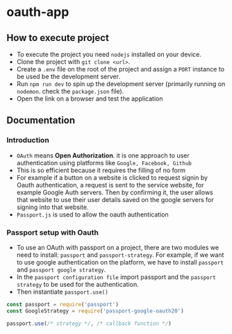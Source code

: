 # oauth-app

## How to execute project

- To execute the project you need `nodejs` installed on your device.
- Clone the project with `git clone <url>`.
- Create a `.env` file on the root of the project and assign a `PORT` instance to be used be the development server.
- Run `npm run dev` to spin up the development server (primarily running on `nodemon`. check the `package.json` file).
- Open the link on a browser and test the application

## Documentation

### Introduction

- `OAuth` means **Open Authorization**. it is one approach to user authentication using platforms like `Google, Facebook, Github`
- This is so efficient because it requires the filling of no form
- For example if a button on a website is clicked to request signin by Oauth authentication, a request is sent to the service website, for example Google Auth servers. Then by confirming it, the user allows that website to use their user details saved on the google servers for signing into that website.
- `Passport.js` is used to allow the oauth authentication

### Passport setup with Oauth

- To use an OAuth with passport on a project, there are two modules we need to install: `passport` and `passport-strategy`. For example, if we want to use google authentication on the platform, we have to install `passport` and `passport google strategy`.
- In the `passport configuration file` import passport and the `passport strategy` to be used for the authentication.
- Then instantiate `passport.use()`

```js
const passport = require('passport')
const GoogleStrategy = require('passport-google-oauth20')

passport.use(/* strategy */, /* callback function */)
```
